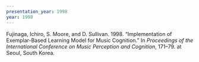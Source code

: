 ```yaml
---
presentation_year: 1998
year: 1998
---
```


Fujinaga, Ichiro, S. Moore, and D. Sullivan. 1998. “Implementation of Exemplar-Based Learning Model for Music Cognition.” In <i>Proceedings of the International Conference on Music Perception and Cognition</i>, 171–79. at Seoul, South Korea.